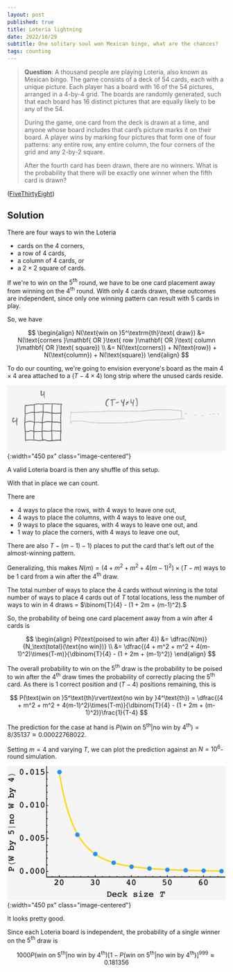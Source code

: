 ```yaml
---
layout: post
published: true
title: Loteria lightning
date: 2022/10/29
subtitle: One solitary soul won Mexican bingo, what are the chances?
tags: counting
---
```


>**Question**: A thousand people are playing Lotería, also known as Mexican bingo. The game consists of a deck of 54 cards, each with a unique picture. Each player has a board with $16$ of the $54$ pictures, arranged in a $4$-by-$4$ grid. The boards are randomly generated, such that each board has $16$ distinct pictures that are equally likely to be any of the $54$.
>
>During the game, one card from the deck is drawn at a time, and anyone whose board includes that card’s picture marks it on their board. A player wins by marking four pictures that form one of four patterns: any entire row, any entire column, the four corners of the grid and any $2$-by-$2$ square.
>
>After the fourth card has been drawn, there are no winners. What is the probability that there will be exactly one winner when the fifth card is drawn?

<!--more-->

([FiveThirtyEight](https://fivethirtyeight.com/features/can-you-make-the-fidget-spinner-go-backwards/))

## Solution

There are four ways to win the Loteria

- cards on the $4$ corners,
- a row of $4$ cards,
- a column of $4$ cards, or
- a $2\times2$ square of cards.

If we're to win on the $5^\textrm{th}$ round, we have to be one card placement away from winning on the $4^\textrm{th}$ round. With only $4$ cards drawn, these outcomes are independent, since only one winning pattern can result with $5$ cards in play. 

So, we have

$$
  \begin{align}
    N(\text{win on }5^\textrm{th}\text{ draw}) &= N(\text{corners }\mathbf{ OR }\text{ row }\mathbf{ OR }\text{ column }\mathbf{ OR }\text{ square}) \\
    &= N(\text{corners}) + N(\text{row}) + N(\text{column}) + N(\text{square})
  \end{align}
$$

To do our counting, we're going to envision everyone's board as the main $4\times4$ area attached to a $(T-4\times4)$ long strip where the unused cards reside. 

![](/img/2022-10-23-loteria-sketch.png){:width="450 px" class="image-centered"}

A valid Loteria board is then any shuffle of this setup.

With that in place we can count. 

There are

- $4$ ways to place the rows, with $4$ ways to leave one out,
- $4$ ways to place the columns, with $4$ ways to leave one out,
- $9$ ways to place the squares, with $4$ ways to leave one out, and
- $1$ way to place the corners, with $4$ ways to leave one out,

There are also $T - (m-1) - 1)$ places to put the card that's left out of the almost-winning pattern.

Generalizing, this makes $N(m) = (4 + m^2 + m^2 + 4(m-1)^2)\times(T-m)$ ways to be $1$ card from a win after the $4^\text{th}$ draw.

The total number of ways to place the $4$ cards without winning is the total number of ways to place $4$ cards out of $T$ total locations, less the number of ways to win in $4$ draws = $\binom{T}{4} - (1 + 2m + (m-1)^2).$

So, the probability of being one card placement away from a win after $4$ cards is 

$$
  \begin{align}
    P(\text{poised to win after 4}) &= \dfrac{N(m)}{N_\text{total}(\text{no win})} \\
    &= \dfrac{(4 + m^2 + m^2 + 4(m-1)^2)\times(T-m)}{\dbinom{T}{4} - (1 + 2m + (m-1)^2)}
  \end{align}
$$

The overall probability to win on the $5^\text{th}$ draw is the probability to be poised to win after the $4^\text{th}$ draw times the probability of correctly placing the $5^\text{th}$ card. As there is $1$ correct position and $(T-4)$ positions remaining, this is

$$
P(\text{win on }5^\text{th}\rvert\text{no win by }4^\text{th}) = \dfrac{(4 + m^2 + m^2 + 4(m-1)^2)\times(T-m)}{\dbinom{T}{4} - (1 + 2m + (m-1)^2)}\frac{1}{T-4}
$$

The prediction for the case at hand is $P(\text{win on }5^\text{th}\rvert\text{no win by }4^\text{th}) = 8/35137 \approx 0.00022768022.$ 

Setting $m=4$ and varying $T,$ we can plot the prediction against an $N=10^6$-round simulation. 

![](/img/2022-10-23-loteria-plot.png){:width="450 px" class="image-centered"}

It looks pretty good.

Since each Loteria board is independent, the probability of a single winner on the $5^\text{th}$ draw is

$$
  1000 P(\text{win on }5^\text{th}\rvert\text{no win by }4^\text{th}) \left[1-P(\text{win on }5^\text{th}\rvert\text{no win by }4^\text{th})\right]^{999} \approx 0.181356
$$

<br>
